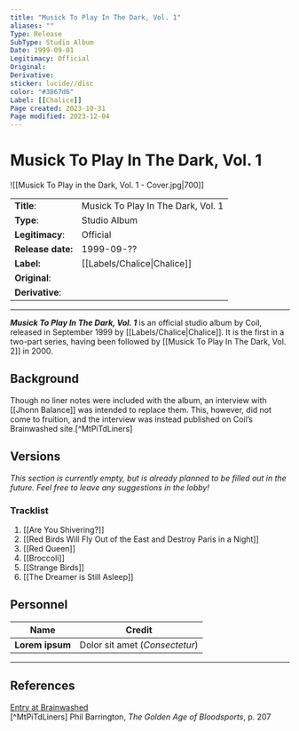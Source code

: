```yaml
---
title: "Musick To Play In The Dark, Vol. 1"
aliases: ""
Type: Release  
SubType: Studio Album
Date: 1999-09-01
Legitimacy: Official
Original: 
Derivative: 
sticker: lucide//disc
color: "#3867d6"
Label: [[Chalice]]
Page created: 2023-10-31
Page modified: 2023-12-04
---
```


# Musick To Play In The Dark, Vol. 1

![[Musick To Play in the Dark, Vol. 1 - Cover.jpg|700]]

|  |  |
| --- | --- |
| __Title__: | Musick To Play In The Dark, Vol. 1 |
| __Type__: | Studio Album |
| __Legitimacy__: | Official |
| __Release date:__ | 1999-09-?? |
| __Label:__ | [[Labels/Chalice\|Chalice]] |
| __Original__: |  |
| __Derivative__: |  |

---

*__Musick To Play In The Dark, Vol. 1__* is an official studio album by Coil, released in September 1999 by [[Labels/Chalice|Chalice]]. It is the first in a two-part series, having been followed by [[Musick To Play In The Dark, Vol. 2]] in 2000.

## Background

Though no liner notes were included with the album, an interview with [[Jhonn Balance]] was intended to replace them. This, however, did not come to fruition, and the interview was instead published on Coil’s Brainwashed site.[^MtPiTdLiners]

## Versions

*This section is currently empty, but is already planned to be filled out in the future. Feel free to leave any suggestions in the lobby!*

### Tracklist

1. [[Are You Shivering?]]
2. [[Red Birds Will Fly Out of the East and Destroy Paris in a Night]]
3. [[Red Queen]]
4. [[Broccoli]]
5. [[Strange Birds]]
6. [[The Dreamer is Still Asleep]]

## Personnel

| __Name__ |__Credit__ |
| --- | --- |
|__Lorem ipsum__|Dolor sit amet (*Consectetur*)|

---

## References

[Entry at Brainwashed]()  
[^MtPiTdLiners] Phil Barrington, *The Golden Age of Bloodsports*, p. 207
